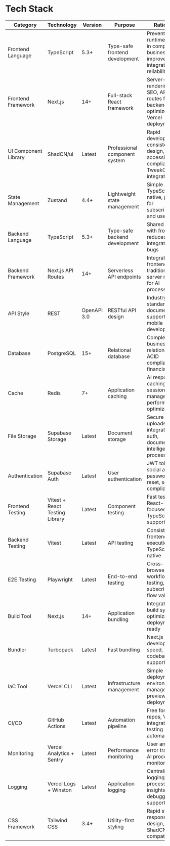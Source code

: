 # Tech Stack

| Category | Technology | Version | Purpose | Rationale |
|----------|------------|---------|---------|-----------|
| Frontend Language | TypeScript | 5.3+ | Type-safe frontend development | Prevents runtime errors in complex business logic, improves AI integration reliability |
| Frontend Framework | Next.js | 14+ | Full-stack React framework | Server-side rendering for SEO, API routes for backend, optimized for Vercel deployment |
| UI Component Library | ShadCN/ui | Latest | Professional component system | Rapid development, consistent design, accessibility compliance, TweakCN integration |
| State Management | Zustand | 4.4+ | Lightweight state management | Simple API, TypeScript native, perfect for subscription and user state |
| Backend Language | TypeScript | 5.3+ | Type-safe backend development | Shared types with frontend, reduces AI integration bugs |
| Backend Framework | Next.js API Routes | 14+ | Serverless API endpoints | Integrated with frontend, traditional server mode for AI processing |
| API Style | REST | OpenAPI 3.0 | RESTful API design | Industry standard, clear documentation, supports future mobile development |
| Database | PostgreSQL | 15+ | Relational database | Complex business relationships, ACID compliance for financial data |
| Cache | Redis | 7+ | Application caching | AI response caching, session management, performance optimization |
| File Storage | Supabase Storage | Latest | Document storage | Secure file uploads, integrated auth, document intelligence processing |
| Authentication | Supabase Auth | Latest | User authentication | JWT tokens, social auth, password reset, security compliance |
| Frontend Testing | Vitest + React Testing Library | Latest | Component testing | Fast testing, React-focused, TypeScript support |
| Backend Testing | Vitest | Latest | API testing | Consistent with frontend, fast execution, TypeScript native |
| E2E Testing | Playwright | Latest | End-to-end testing | Cross-browser, AI workflow testing, subscription flow validation |
| Build Tool | Next.js | 14+ | Application bundling | Integrated build system, optimizations, deployment ready |
| Bundler | Turbopack | Latest | Fast bundling | Next.js native, development speed, large codebase support |
| IaC Tool | Vercel CLI | Latest | Infrastructure management | Simple deployment, environment management, preview deployments |
| CI/CD | GitHub Actions | Latest | Automation pipeline | Free for public repos, Vercel integration, testing automation |
| Monitoring | Vercel Analytics + Sentry | Latest | Performance monitoring | User analytics, error tracking, AI processing monitoring |
| Logging | Vercel Logs + Winston | Latest | Application logging | Centralized logging, AI processing insights, debugging support |
| CSS Framework | Tailwind CSS | 3.4+ | Utility-first styling | Rapid styling, responsive design, ShadCN compatibility |
